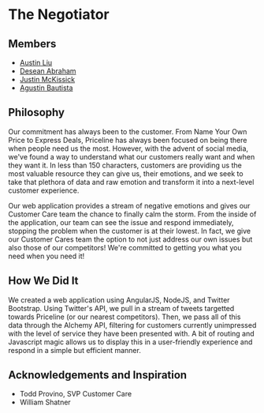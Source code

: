# The Negotiator
## Members
* [Austin Liu](https://github.com/aliu139)
* [Desean Abraham](https://github.com/Seymourthings)
* [Justin McKissick](https://dribbble.com/justmckissick)
* [Agustin Bautista](https://github.com/abautist)

## Philosophy
Our commitment has always been to the customer. From Name Your Own Price to Express Deals, Priceline has always been focused on being there when people need us the most. However, with the advent of social media, we've found a way to understand what our customers really want and when they want it. In less than 150 characters, customers are providing us the most valuable resource they can give us, their emotions, and we seek to take that plethora of data and raw emotion and transform it into a next-level customer experience.

Our web application provides a stream of negative emotions and gives our Customer Care team the chance to finally calm the storm. From the inside of the application, our team can see the issue and respond immediately, stopping the problem when the customer is at their lowest. In fact, we give our Customer Cares team the option to not just address our own issues but also those of our competitors! We're committed to getting you what you need when you need it!

## How We Did It
We created a web application using AngularJS, NodeJS, and Twitter Bootstrap. Using Twitter's API, we pull in a stream of tweets targetted towards Priceline (or our nearest competitors). Then, we pass all of this data through the Alchemy API, filtering for customers currently unimpressed with the level of service they have been presented with. A bit of routing and Javascript magic allows us to display this in a user-friendly experience and respond in a simple but efficient manner.

## Acknowledgements and Inspiration
* Todd Provino, SVP Customer Care
* William Shatner
